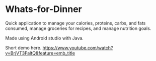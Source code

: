 # Whats-for-Dinner

Quick application to manage your calories, proteins, carbs, and fats consumed, manage groceries for recipes, and manage nutrition goals.

Made using Android studio with Java.

Short demo here.
https://www.youtube.com/watch?v=BrjVT3FaltQ&feature=emb_title
